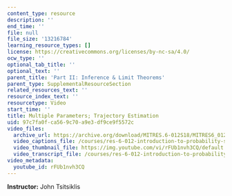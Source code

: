 ```yaml
---
content_type: resource
description: ''
end_time: ''
file: null
file_size: '13216784'
learning_resource_types: []
license: https://creativecommons.org/licenses/by-nc-sa/4.0/
ocw_type: ''
optional_tab_title: ''
optional_text: ''
parent_title: 'Part II: Inference & Limit Theorems'
parent_type: SupplementalResourceSection
related_resources_text: ''
resource_index_text: ''
resourcetype: Video
start_time: ''
title: Multiple Parameters; Trajectory Estimation
uid: 97c7fa0f-ca56-9c70-a9e3-df9ce9f5572c
video_files:
  archive_url: https://archive.org/download/MITRES.6-012S18/MITRES6_012S18_L15-06_300k.mp4
  video_captions_file: /courses/res-6-012-introduction-to-probability-spring-2018/f3dde0dda37c59feb0e97c9be352c032_rFUb1nvh3CQ.vtt
  video_thumbnail_file: https://img.youtube.com/vi/rFUb1nvh3CQ/default.jpg
  video_transcript_file: /courses/res-6-012-introduction-to-probability-spring-2018/1c3fbd61402efe8244527f8a35db3a40_rFUb1nvh3CQ.pdf
video_metadata:
  youtube_id: rFUb1nvh3CQ
---
```


**Instructor:** John Tsitsiklis

